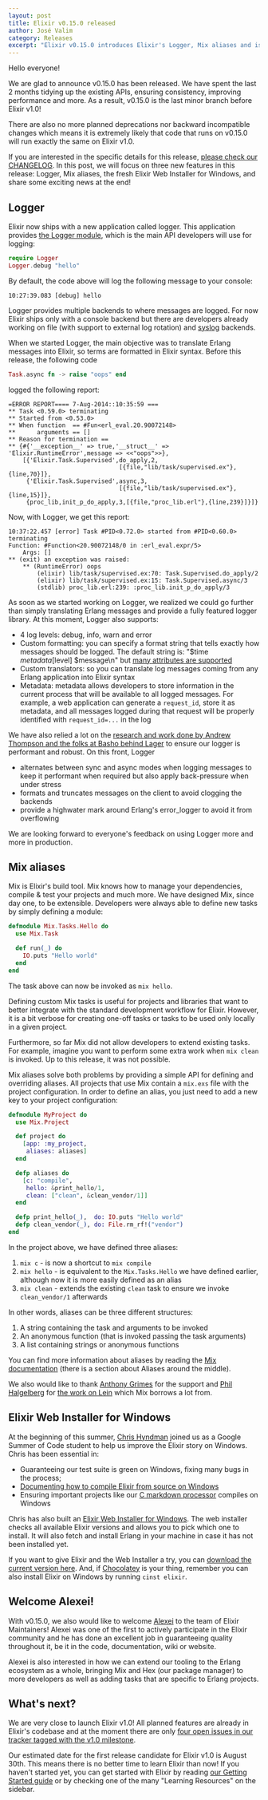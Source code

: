 ```yaml
---
layout: post
title: Elixir v0.15.0 released
author: José Valim
category: Releases
excerpt: "Elixir v0.15.0 introduces Elixir's Logger, Mix aliases and is the last stop before Elixir v1.0. We are also glad to welcome Alexei into our team!"
---
```


Hello everyone!

We are glad to announce v0.15.0 has been released. We have spent the last 2 months tidying up the existing APIs, ensuring consistency, improving performance and more. As a result, v0.15.0 is the last minor branch before Elixir v1.0!

There are also no more planned deprecations nor backward incompatible changes which means it is extremely likely that code that runs on v0.15.0 will run exactly the same on Elixir v1.0.

If you are interested in the specific details for this release, [please check our CHANGELOG](https://github.com/elixir-lang/elixir/blob/v0.15.0/CHANGELOG.md). In this post, we will focus on three new features in this release: Logger, Mix aliases, the fresh Elixir Web Installer for Windows, and share some exciting news at the end!

## Logger

Elixir now ships with a new application called logger. This application provides [the Logger module](/docs/stable/logger/#!Logger.html), which is the main API developers will use for logging:

```elixir
require Logger
Logger.debug "hello"
```

By default, the code above will log the following message to your console:

```
10:27:39.083 [debug] hello
```

Logger provides multiple backends to where messages are logged. For now Elixir ships only with a console backend but there are developers already working on file (with support to external log rotation) and [syslog](http://en.wikipedia.org/wiki/Syslog) backends.

When we started Logger, the main objective was to translate Erlang messages into Elixir, so terms are formatted in Elixir syntax. Before this release, the following code

```elixir
Task.async fn -> raise "oops" end
```

logged the following report:

```
=ERROR REPORT==== 7-Aug-2014::10:35:59 ===
** Task <0.59.0> terminating
** Started from <0.53.0>
** When function  == #Fun<erl_eval.20.90072148>
**      arguments == []
** Reason for termination ==
** {#{'__exception__' => true,'__struct__' => 'Elixir.RuntimeError',message => <<"oops">>},
    [{'Elixir.Task.Supervised',do_apply,2,
                               [{file,"lib/task/supervised.ex"},{line,70}]},
     {'Elixir.Task.Supervised',async,3,
                               [{file,"lib/task/supervised.ex"},{line,15}]},
     {proc_lib,init_p_do_apply,3,[{file,"proc_lib.erl"},{line,239}]}]}
```

Now, with Logger, we get this report:

```
10:37:22.457 [error] Task #PID<0.72.0> started from #PID<0.60.0> terminating
Function: #Function<20.90072148/0 in :erl_eval.expr/5>
    Args: []
** (exit) an exception was raised:
    ** (RuntimeError) oops
        (elixir) lib/task/supervised.ex:70: Task.Supervised.do_apply/2
        (elixir) lib/task/supervised.ex:15: Task.Supervised.async/3
        (stdlib) proc_lib.erl:239: :proc_lib.init_p_do_apply/3
```

As soon as we started working on Logger, we realized we could go further than simply translating Erlang messages and provide a fully featured logger library. At this moment, Logger also supports:

  * 4 log levels: debug, info, warn and error
  * Custom formatting: you can specify a format string that tells exactly how messages should be logged. The default string is: "$time $metadata[$level] $message\n" but [many attributes are supported](/docs/stable/logger/#!Logger.Formatter.html)
  * Custom translators: so you can translate log messages coming from any Erlang application into Elixir syntax
  * Metadata: metadata allows developers to store information in the current process that will be available to all logged messages. For example, a web application can generate a `request_id`, store it as metadata, and all messages logged during that request will be properly identified with `request_id=...` in the log

We have also relied a lot on the [research and work done by Andrew Thompson and the folks at Basho behind Lager](http://www.youtube.com/watch?v=8BNpOHFvg_Q) to ensure our logger is performant and robust. On this front, Logger

  * alternates between sync and async modes when logging messages to keep it performant when required but also apply back-pressure when under stress
  * formats and truncates messages on the client to avoid clogging the backends
  * provide a highwater mark around Erlang's error_logger to avoid it from overflowing

We are looking forward to everyone's feedback on using Logger more and more in production.

## Mix aliases

Mix is Elixir's build tool. Mix knows how to manage your dependencies, compile & test your projects and much more. We have designed Mix, since day one, to be extensible. Developers were always able to define new tasks by simply defining a module:

```elixir
defmodule Mix.Tasks.Hello do
  use Mix.Task

  def run(_) do
    IO.puts "Hello world"
  end
end
```

The task above can now be invoked as `mix hello`.

Defining custom Mix tasks is useful for projects and libraries that want to better integrate with the standard development workflow for Elixir. However, it is a bit verbose for creating one-off tasks or tasks to be used only locally in a given project.

Furthermore, so far Mix did not allow developers to extend existing tasks. For example, imagine you want to perform some extra work when `mix clean` is invoked. Up to this release, it was not possible.

Mix aliases solve both problems by providing a simple API for defining and overriding aliases. All projects that use Mix contain a `mix.exs` file with the project configuration. In order to define an alias, you just need to add a new key to your project configuration:

```elixir
defmodule MyProject do
  use Mix.Project

  def project do
    [app: :my_project,
     aliases: aliases]
  end

  defp aliases do
    [c: "compile",
     hello: &print_hello/1,
     clean: ["clean", &clean_vendor/1]]
  end

  defp print_hello(_),  do: IO.puts "Hello world"
  defp clean_vendor(_), do: File.rm_rf!("vendor")
end
```

In the project above, we have defined three aliases:

  1. `mix c` - is now a shortcut to `mix compile`
  2. `mix hello` - is equivalent to the `Mix.Tasks.Hello` we have defined earlier, although now it is more easily defined as an alias
  3. `mix clean` - extends the existing `clean` task to ensure we invoke `clean_vendor/1` afterwards

In other words, aliases can be three different structures:

  1. A string containing the task and arguments to be invoked
  2. An anonymous function (that is invoked passing the task arguments)
  3. A list containing strings or anonymous functions

You can find more information about aliases by reading the [Mix documentation](/docs/stable/mix/) (there is a section about Aliases around the middle).

We also would like to thank [Anthony Grimes](https://github.com/raynes) for the support and [Phil Halgelberg](https://github.com/technomancy) for [the work on Lein](https://github.com/technomancy/leiningen) which Mix borrows a lot from.

## Elixir Web Installer for Windows

At the beginning of this summer, [Chris Hyndman](http://github.com/chyndman) joined us as a Google Summer of Code student to help us improve the Elixir story on Windows. Chris has been essential in:

  * Guaranteeing our test suite is green on Windows, fixing many bugs in the process;
  * [Documenting how to compile Elixir from source on Windows](https://github.com/elixir-lang/elixir/wiki/Windows)
  * Ensuring important projects like our [C markdown processor](https://github.com/devinus/markdown/pull/7) compiles on Windows

Chris has also built an [Elixir Web Installer for Windows](https://github.com/elixir-lang/elixir-windows-setup). The web installer checks all available Elixir versions and allows you to pick which one to install. It will also fetch and install Erlang in your machine in case it has not been installed yet.

If you want to give Elixir and the Web Installer a try, you can [download the current version here](http://s3.hex.pm/elixir-websetup.exe). And, if [Chocolatey](https://chocolatey.org/) is your thing, remember you can also install Elixir on Windows by running `cinst elixir`.

## Welcome Alexei!

With v0.15.0, we also would like to welcome [Alexei](https://github.com/alco) to the team of Elixir Maintainers! Alexei was one of the first to actively participate in the Elixir community and he has done an excellent job in guaranteeing quality throughout it, be it in the code, documentation, wiki or website.

Alexei is also interested in how we can extend our tooling to the Erlang ecosystem as a whole, bringing Mix and Hex (our package manager) to more developers as well as adding tasks that are specific to Erlang projects.

## What's next?

We are very close to launch Elixir v1.0! All planned features are already in Elixir's codebase and at the moment there are only [four open issues in our tracker tagged with the v1.0 milestone](https://github.com/elixir-lang/elixir/issues?q=is%3Aopen+is%3Aissue+milestone%3Av1.0).

Our estimated date for the first release candidate for Elixir v1.0 is August 30th. This means there is no better time to learn Elixir than now! If you haven't started yet, you can get started with Elixir by reading [our Getting Started guide](/getting-started/introduction.html) or by checking one of the many "Learning Resources" on the sidebar.
